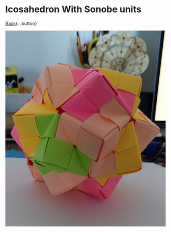 # Icosahedron With Sonobe units
[Back](./icosahedron.md){: .button}

![Ico](../../assets/origami/icosahedron/sonobe-icosahedron.jpg)
